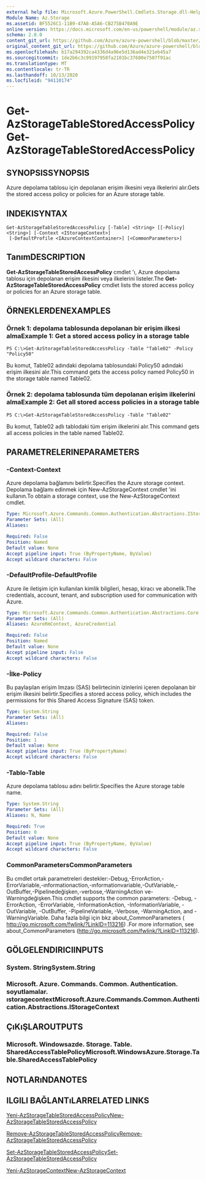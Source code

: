 ```yaml
---
external help file: Microsoft.Azure.PowerShell.Cmdlets.Storage.dll-Help.xml
Module Name: Az.Storage
ms.assetid: BF5526C1-11B9-47A8-A5A6-CB275B470A9E
online version: https://docs.microsoft.com/en-us/powershell/module/az.storage/get-azstoragetablestoredaccesspolicy
schema: 2.0.0
content_git_url: https://github.com/Azure/azure-powershell/blob/master/src/Storage/Storage.Management/help/Get-AzStorageTableStoredAccessPolicy.md
original_content_git_url: https://github.com/Azure/azure-powershell/blob/master/src/Storage/Storage.Management/help/Get-AzStorageTableStoredAccessPolicy.md
ms.openlocfilehash: b17a294392ca4336d4a96e5d136ad4e321eb45a7
ms.sourcegitcommit: 1de2b6c3c99197958fa2101bc37680e7507f91ac
ms.translationtype: MT
ms.contentlocale: tr-TR
ms.lasthandoff: 10/13/2020
ms.locfileid: "94110174"
---
```

# <span data-ttu-id="fc5d5-101">Get-AzStorageTableStoredAccessPolicy</span><span class="sxs-lookup"><span data-stu-id="fc5d5-101">Get-AzStorageTableStoredAccessPolicy</span></span>

## <span data-ttu-id="fc5d5-102">SYNOPSIS</span><span class="sxs-lookup"><span data-stu-id="fc5d5-102">SYNOPSIS</span></span>
<span data-ttu-id="fc5d5-103">Azure depolama tablosu için depolanan erişim ilkesini veya ilkelerini alır.</span><span class="sxs-lookup"><span data-stu-id="fc5d5-103">Gets the stored access policy or policies for an Azure storage table.</span></span>

## <span data-ttu-id="fc5d5-104">INDEKI</span><span class="sxs-lookup"><span data-stu-id="fc5d5-104">SYNTAX</span></span>

```
Get-AzStorageTableStoredAccessPolicy [-Table] <String> [[-Policy] <String>] [-Context <IStorageContext>]
 [-DefaultProfile <IAzureContextContainer>] [<CommonParameters>]
```

## <span data-ttu-id="fc5d5-105">Tanım</span><span class="sxs-lookup"><span data-stu-id="fc5d5-105">DESCRIPTION</span></span>
<span data-ttu-id="fc5d5-106">**Get-AzStorageTableStoredAccessPolicy** cmdlet 'ı, Azure depolama tablosu için depolanan erişim ilkesini veya ilkelerini listeler.</span><span class="sxs-lookup"><span data-stu-id="fc5d5-106">The **Get-AzStorageTableStoredAccessPolicy** cmdlet lists the stored access policy or policies for an Azure storage table.</span></span>

## <span data-ttu-id="fc5d5-107">ÖRNEKLERDEN</span><span class="sxs-lookup"><span data-stu-id="fc5d5-107">EXAMPLES</span></span>

### <span data-ttu-id="fc5d5-108">Örnek 1: depolama tablosunda depolanan bir erişim ilkesi alma</span><span class="sxs-lookup"><span data-stu-id="fc5d5-108">Example 1: Get a stored access policy in a storage table</span></span>
```
PS C:\>Get-AzStorageTableStoredAccessPolicy -Table "Table02" -Policy "Policy50"
```

<span data-ttu-id="fc5d5-109">Bu komut, Table02 adındaki depolama tablosundaki Policy50 adındaki erişim ilkesini alır.</span><span class="sxs-lookup"><span data-stu-id="fc5d5-109">This command gets the access policy named Policy50 in the storage table named Table02.</span></span>

### <span data-ttu-id="fc5d5-110">Örnek 2: depolama tablosunda tüm depolanan erişim ilkelerini alma</span><span class="sxs-lookup"><span data-stu-id="fc5d5-110">Example 2: Get all stored access policies in a storage table</span></span>
```
PS C:\>Get-AzStorageTableStoredAccessPolicy -Table "Table02"
```

<span data-ttu-id="fc5d5-111">Bu komut, Table02 adlı tablodaki tüm erişim ilkelerini alır.</span><span class="sxs-lookup"><span data-stu-id="fc5d5-111">This command gets all access policies in the table named Table02.</span></span>

## <span data-ttu-id="fc5d5-112">PARAMETRELERINE</span><span class="sxs-lookup"><span data-stu-id="fc5d5-112">PARAMETERS</span></span>

### <span data-ttu-id="fc5d5-113">-Context</span><span class="sxs-lookup"><span data-stu-id="fc5d5-113">-Context</span></span>
<span data-ttu-id="fc5d5-114">Azure depolama bağlamını belirtir.</span><span class="sxs-lookup"><span data-stu-id="fc5d5-114">Specifies the Azure storage context.</span></span>
<span data-ttu-id="fc5d5-115">Depolama bağlamı edinmek için New-AzStorageContext cmdlet 'ini kullanın.</span><span class="sxs-lookup"><span data-stu-id="fc5d5-115">To obtain a storage context, use the New-AzStorageContext cmdlet.</span></span>

```yaml
Type: Microsoft.Azure.Commands.Common.Authentication.Abstractions.IStorageContext
Parameter Sets: (All)
Aliases:

Required: False
Position: Named
Default value: None
Accept pipeline input: True (ByPropertyName, ByValue)
Accept wildcard characters: False
```

### <span data-ttu-id="fc5d5-116">-DefaultProfile</span><span class="sxs-lookup"><span data-stu-id="fc5d5-116">-DefaultProfile</span></span>
<span data-ttu-id="fc5d5-117">Azure ile iletişim için kullanılan kimlik bilgileri, hesap, kiracı ve abonelik.</span><span class="sxs-lookup"><span data-stu-id="fc5d5-117">The credentials, account, tenant, and subscription used for communication with Azure.</span></span>

```yaml
Type: Microsoft.Azure.Commands.Common.Authentication.Abstractions.Core.IAzureContextContainer
Parameter Sets: (All)
Aliases: AzureRmContext, AzureCredential

Required: False
Position: Named
Default value: None
Accept pipeline input: False
Accept wildcard characters: False
```

### <span data-ttu-id="fc5d5-118">-İlke</span><span class="sxs-lookup"><span data-stu-id="fc5d5-118">-Policy</span></span>
<span data-ttu-id="fc5d5-119">Bu paylaşılan erişim Imzası (SAS) belirtecinin izinlerini içeren depolanan bir erişim ilkesini belirtir.</span><span class="sxs-lookup"><span data-stu-id="fc5d5-119">Specifies a stored access policy, which includes the permissions for this Shared Access Signature (SAS) token.</span></span>

```yaml
Type: System.String
Parameter Sets: (All)
Aliases:

Required: False
Position: 1
Default value: None
Accept pipeline input: True (ByPropertyName)
Accept wildcard characters: False
```

### <span data-ttu-id="fc5d5-120">-Tablo</span><span class="sxs-lookup"><span data-stu-id="fc5d5-120">-Table</span></span>
<span data-ttu-id="fc5d5-121">Azure depolama tablosu adını belirtir.</span><span class="sxs-lookup"><span data-stu-id="fc5d5-121">Specifies the Azure storage table name.</span></span>

```yaml
Type: System.String
Parameter Sets: (All)
Aliases: N, Name

Required: True
Position: 0
Default value: None
Accept pipeline input: True (ByPropertyName, ByValue)
Accept wildcard characters: False
```

### <span data-ttu-id="fc5d5-122">CommonParameters</span><span class="sxs-lookup"><span data-stu-id="fc5d5-122">CommonParameters</span></span>
<span data-ttu-id="fc5d5-123">Bu cmdlet ortak parametreleri destekler:-Debug,-ErrorAction,-ErrorVariable,-ınformationaction,-ınformationvariable,-OutVariable,-OutBuffer,-Pipelinedeğişken,-verbose,-WarningAction ve-Warningdeğişken.</span><span class="sxs-lookup"><span data-stu-id="fc5d5-123">This cmdlet supports the common parameters: -Debug, -ErrorAction, -ErrorVariable, -InformationAction, -InformationVariable, -OutVariable, -OutBuffer, -PipelineVariable, -Verbose, -WarningAction, and -WarningVariable.</span></span> <span data-ttu-id="fc5d5-124">Daha fazla bilgi için bkz about_CommonParameters ( http://go.microsoft.com/fwlink/?LinkID=113216) .</span><span class="sxs-lookup"><span data-stu-id="fc5d5-124">For more information, see about_CommonParameters (http://go.microsoft.com/fwlink/?LinkID=113216).</span></span>

## <span data-ttu-id="fc5d5-125">GÖLGELENDIRICI</span><span class="sxs-lookup"><span data-stu-id="fc5d5-125">INPUTS</span></span>

### <span data-ttu-id="fc5d5-126">System. String</span><span class="sxs-lookup"><span data-stu-id="fc5d5-126">System.String</span></span>

### <span data-ttu-id="fc5d5-127">Microsoft. Azure. Commands. Common. Authentication. soyutlamalar. ıstoragecontext</span><span class="sxs-lookup"><span data-stu-id="fc5d5-127">Microsoft.Azure.Commands.Common.Authentication.Abstractions.IStorageContext</span></span>

## <span data-ttu-id="fc5d5-128">ÇıKıŞLAR</span><span class="sxs-lookup"><span data-stu-id="fc5d5-128">OUTPUTS</span></span>

### <span data-ttu-id="fc5d5-129">Microsoft. Windowsazde. Storage. Table. SharedAccessTablePolicy</span><span class="sxs-lookup"><span data-stu-id="fc5d5-129">Microsoft.WindowsAzure.Storage.Table.SharedAccessTablePolicy</span></span>

## <span data-ttu-id="fc5d5-130">NOTLARıNDA</span><span class="sxs-lookup"><span data-stu-id="fc5d5-130">NOTES</span></span>

## <span data-ttu-id="fc5d5-131">ILGILI BAĞLANTıLAR</span><span class="sxs-lookup"><span data-stu-id="fc5d5-131">RELATED LINKS</span></span>

[<span data-ttu-id="fc5d5-132">Yeni-AzStorageTableStoredAccessPolicy</span><span class="sxs-lookup"><span data-stu-id="fc5d5-132">New-AzStorageTableStoredAccessPolicy</span></span>](./New-AzStorageTableStoredAccessPolicy.md)

[<span data-ttu-id="fc5d5-133">Remove-AzStorageTableStoredAccessPolicy</span><span class="sxs-lookup"><span data-stu-id="fc5d5-133">Remove-AzStorageTableStoredAccessPolicy</span></span>](./Remove-AzStorageTableStoredAccessPolicy.md)

[<span data-ttu-id="fc5d5-134">Set-AzStorageTableStoredAccessPolicy</span><span class="sxs-lookup"><span data-stu-id="fc5d5-134">Set-AzStorageTableStoredAccessPolicy</span></span>](./Set-AzStorageTableStoredAccessPolicy.md)

[<span data-ttu-id="fc5d5-135">Yeni-AzStorageContext</span><span class="sxs-lookup"><span data-stu-id="fc5d5-135">New-AzStorageContext</span></span>](./New-AzStorageContext.md)


